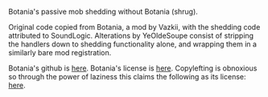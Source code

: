 Botania's passive mob shedding without Botania (shrug).

Original code copied from Botania, a mod by Vazkii, with the shedding code attributed to SoundLogic.
Alterations by YeOldeSoupe consist of stripping the handlers down to shedding functionality alone, and wrapping them in a similarly bare mod registration.

Botania's github is [here](https://github.com/Vazkii/Botania).
Botania's license is [here](http://botaniamod.net/license.php).
Copylefting is obnoxious so through the power of laziness this claims the following as its license: [here](http://botaniamod.net/license.php).